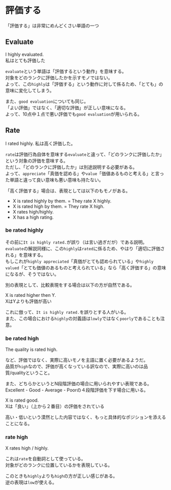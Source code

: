 # 評価する

「評価する」は非常にめんどくさい単語の一つ

## Evaluate

I highly evaluated.  
私はとても評価した

`evaluate`という単語は「評価するという動作」を意味する。  
対象をどのランクに評価したかを示すモノではない。  
よって、この`highly`は「評価する」という動作に対して係るため、「とても」の意味に変化してしまう。

また、`good evaluation`についても同じ。  
「よい評価」ではなく、「適切な評価」が正しい意味になる。  
よって、10点中１点で悪い評価でも`good evaluation`が用いられる。

## Rate

I rated highly.
私は高く評価した。

`rate`は評価行為自体を意味する`evaluate`と違って、「どのランクに評価したか」という対象の評価を意味する。  
ただし、「どのランクに評価したか」は別途説明する必要がある。  
よって、`appreciate`「真価を認める」や`value`「価値あるものと考える」と言った単語と違って良い意味も悪い意味も持たない。

「高く評価する」場合は、表現としては以下のもモノがある。

- X is rated highly by them. = They rate X highly.
- X is rated high by them. = They rate X high.
- X rates high/highly.
- X has a high rating.

### be rated highly

その前に`It is highly rated.`が誤り（は言い過ぎだが）である説明。  
`evaluate`の解説同様に、この`highly`は`rated`に係るため、やはり「適切に評価される」を意味する。  
もしこれが`highly appreciated`「真価がとても認められている」や`highly valued`「とても価値のあるものと考えられている」なら「高く評価する」の意味になるが、そうではない。

別の表現として、比較表現をする場合は以下の方が自然である。

X is rated higher then Y.  
XはYよりも評価が高い

これに倣って、`It is highly rated.`を誤りとする人がいる。  
また、この場合における`highly`の対義語は`lowly`ではなく`poorly`であることも注意。

### be rated high

The quality is rated high.

など、評価ではなく、実際に高いモノを主語に置く必要があるようだ。  
品質が`high`なので、評価が高くなっている訳なので、実際に高いのは品質/qualityということ。

また、どちらかというとN段階評価の場合に用いられやすい表現である。  
Excellent - Good - Average - Poorの４段階評価を下す場合に用いる。

X is rated good.  
Xは「良い」（上から２番目）の評価をされている

高い・低いという漠然とした内容ではなく、もっと具体的なポジションを添えることになる。

### rate high

X rates high / highly.

これは`rate`を自動詞として使っている。  
対象がどのランクに位置しているかを表現している。

このときも`highly`よりも`high`の方が正しい感じがある。  
逆の表現は`low`が使える。

